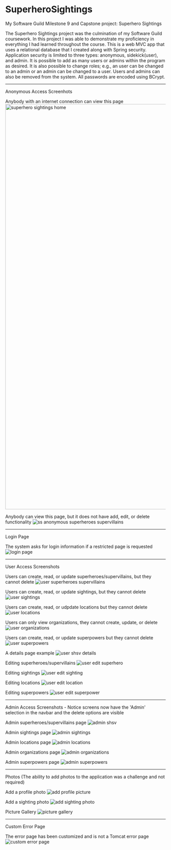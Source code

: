 # SuperheroSightings
My Software Guild Milestone 9 and Capstone project:  Superhero Sightings

The Superhero Sightings project was the culmination of my Software Guild coursework.  In this project I was able to demonstrate my proficiency in everything I had learned throughout the course.  This is a web MVC app that uses a relational database that I created along with Spring security.  Application security is limited to three types:  anonymous, sidekick(user), and admin.  It is possible to add as many users or admins within the program as desired.  It is also possible to change roles; e.g., an user can be changed to an admin or an admin can be changed to a user.  Users and admins can also be removed from the system.  All passwords are encoded using BCrypt.
_______________________________________________________________________________________________________________

Anonymous Access Screenhots

Anybody with an internet connection can view this page
<img width="1271" alt="superhero sightings home" src="https://user-images.githubusercontent.com/30512121/44425506-11daed00-a55a-11e8-8c85-a443a2eef3a0.png">

Anybody can view this page, but it does not have add, edit, or delete functionality
![ss anonymous superheroes supervillains](https://user-images.githubusercontent.com/30512121/44425524-1acbbe80-a55a-11e8-9838-9fa41ea3d126.png)

_______________________________________________________________________________________________________________

Login Page

The system asks for login information if a restricted page is requested
![login page](https://user-images.githubusercontent.com/30512121/44426152-e35e1180-a55b-11e8-9e3b-728431b9c97f.png)

_______________________________________________________________________________________________________________

User Access Screenshots

Users can create, read, or update superheroes/supervillains, but they cannot delete
![user superheroes supervillains](https://user-images.githubusercontent.com/30512121/44425537-26b78080-a55a-11e8-9e75-e70ce703d109.png)

Users can create, read, or update sightings, but they cannot delete
![user sightings](https://user-images.githubusercontent.com/30512121/44425863-1e137a00-a55b-11e8-8790-cbb9d4283aab.png)

Users can create, read, or udpdate locations but they cannot delete
![user locations](https://user-images.githubusercontent.com/30512121/44425867-210e6a80-a55b-11e8-9aad-9d84b5057166.png)

Users can only view organizations, they cannot create, update, or delete
![user organizations](https://user-images.githubusercontent.com/30512121/44425871-24095b00-a55b-11e8-9495-a42ffa50a5c1.png)

Users can create, read, or update superpowers but they cannot delete
![user superpowers](https://user-images.githubusercontent.com/30512121/44426105-c6294300-a55b-11e8-90f1-7eee9aba7ee6.png)

A details page example
![user shsv details](https://user-images.githubusercontent.com/30512121/44426133-d5a88c00-a55b-11e8-9b78-248e641f79f7.png)

Editing superheroes/supervillains
![user edit superhero](https://user-images.githubusercontent.com/30512121/44426138-d93c1300-a55b-11e8-8833-66552f846ad2.png)

Editing sightings
![user edit sighting](https://user-images.githubusercontent.com/30512121/44426142-dc370380-a55b-11e8-93ee-88365280218e.png)

Editing locations
![user edit location](https://user-images.githubusercontent.com/30512121/44428290-ecea7800-a561-11e8-9b31-c4701024b35a.png)

Editing superpowers
![user edit superpower](https://user-images.githubusercontent.com/30512121/44426150-e0fbb780-a55b-11e8-9adf-d3c9bacc4ba2.png)

_______________________________________________________________________________________________________________

Admin Access Screenshots - Notice screens now have the 'Admin' selection in the navbar and the delete options are visible

Admin superheroes/supervillains page
![admin shsv](https://user-images.githubusercontent.com/30512121/44426159-e8bb5c00-a55b-11e8-9d9f-1f9c5f059847.png)

Admin sightings page
![admin sightings](https://user-images.githubusercontent.com/30512121/44426161-eb1db600-a55b-11e8-8039-a9c9d5282882.png)

Admin locations page
![admin locations](https://user-images.githubusercontent.com/30512121/44426164-ed801000-a55b-11e8-83fc-81f02adac3d4.png)

Admin organizations page
![admin organizations](https://user-images.githubusercontent.com/30512121/44426168-ef49d380-a55b-11e8-8926-c1bea70106b6.png)

Admin superpowers page
![admin superpowers](https://user-images.githubusercontent.com/30512121/44426169-f1ac2d80-a55b-11e8-8bbf-3a40f7ef6266.png)

_______________________________________________________________________________________________________________

Photos (The ability to add photos to the application was a challenge and not required)

Add a profile photo
![add profile picture](https://user-images.githubusercontent.com/30512121/44426109-c9243380-a55b-11e8-8c41-c8af206a7694.png)

Add a sighting photo
![add sighting photo](https://user-images.githubusercontent.com/30512121/44426116-ccb7ba80-a55b-11e8-9790-4907a0351c5c.png)

Picture Gallery
![picture gallery](https://user-images.githubusercontent.com/30512121/44426125-d2ad9b80-a55b-11e8-937a-2ce6a3a9b712.png)

_______________________________________________________________________________________________________________

Custom Error Page

The error page has been customized and is not a Tomcat error page
![custom error page](https://user-images.githubusercontent.com/30512121/44426154-e5c06b80-a55b-11e8-861f-5eda5632248e.png)

